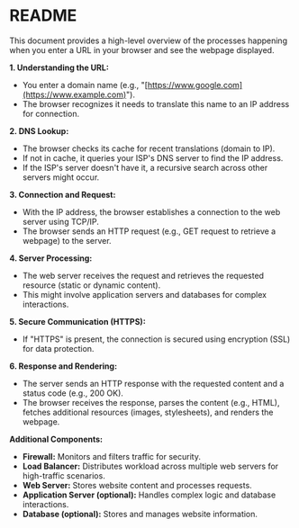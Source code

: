 # README

This document provides a high-level overview of the processes happening when you enter a URL in your browser and see the webpage displayed.

**1. Understanding the URL:**

* You enter a domain name (e.g., "[https://www.google.com](https://www.example.com)").
* The browser recognizes it needs to translate this name to an IP address for connection.

**2. DNS Lookup:**

* The browser checks its cache for recent translations (domain to IP).
* If not in cache, it queries your ISP's DNS server to find the IP address.
* If the ISP's server doesn't have it, a recursive search across other servers might occur.

**3. Connection and Request:**

* With the IP address, the browser establishes a connection to the web server using TCP/IP.
* The browser sends an HTTP request (e.g., GET request to retrieve a webpage) to the server.

**4. Server Processing:**

* The web server receives the request and retrieves the requested resource (static or dynamic content).
* This might involve application servers and databases for complex interactions.

**5. Secure Communication (HTTPS):**

* If "HTTPS" is present, the connection is secured using encryption (SSL) for data protection.

**6. Response and Rendering:**

* The server sends an HTTP response with the requested content and a status code (e.g., 200 OK).
* The browser receives the response, parses the content (e.g., HTML), fetches additional resources (images, stylesheets), and renders the webpage.

**Additional Components:**

* **Firewall:** Monitors and filters traffic for security.
* **Load Balancer:** Distributes workload across multiple web servers for high-traffic scenarios.
* **Web Server:** Stores website content and processes requests.
* **Application Server (optional):** Handles complex logic and database interactions.
* **Database (optional):** Stores and manages website information.
